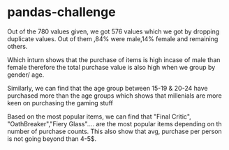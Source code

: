 # pandas-challenge
Out of the 780 values given, we got 576 values which we got by dropping duplicate values. Out of them ,84% were male,14% female and remaining others. 

Which inturn shows that the purchase of items is high incase of male than female therefore the total purchase value is  also high when we group by gender/ age.

Similarly, we can find that the age group between 15-19 & 20-24 have purchased more than the age groups which shows that millenials are more keen on purchasing the gaming stuff

Based on the most popular items, we can find that "Final Critic", "OathBreaker","Fiery Glass".... are the most popular items depending on th number of purchase counts. This also show that avg, purchase per person is not going beyond than 4-5$.